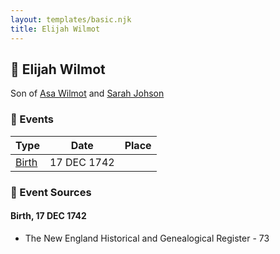 ```yaml
---
layout: templates/basic.njk
title: Elijah Wilmot
---
```

## 🔵 Elijah Wilmot

Son of [Asa Wilmot](/people/1/15735504) and [Sarah Johson](/people/4/48968878)

### 📆 Events

Type | Date | Place
------ | ------ | ------
[Birth](#event-fbb71c4a-0de2-4e6d-b6bc-8c1addc3cc00) | 17 DEC 1742 |

### 📰 Event Sources

#### <a id="event-fbb71c4a-0de2-4e6d-b6bc-8c1addc3cc00"></a> Birth, 17 DEC 1742
* The New England Historical and Genealogical Register  - 73
